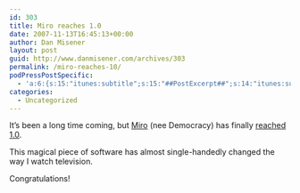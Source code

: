 ```yaml
---
id: 303
title: Miro reaches 1.0
date: 2007-11-13T16:45:13+00:00
author: Dan Misener
layout: post
guid: http://www.danmisener.com/archives/303
permalink: /miro-reaches-10/
podPressPostSpecific:
  - 'a:6:{s:15:"itunes:subtitle";s:15:"##PostExcerpt##";s:14:"itunes:summary";s:15:"##PostExcerpt##";s:15:"itunes:keywords";s:17:"##WordPressCats##";s:13:"itunes:author";s:10:"##Global##";s:15:"itunes:explicit";s:7:"Default";s:12:"itunes:block";s:7:"Default";}'
categories:
  - Uncategorized
---
```

It&#8217;s been a long time coming, but [Miro](http://www.getmiro.com/) (nee Democracy) has finally [reached 1.0](http://www.getmiro.com/about/press/miro-launch-release.php).

This magical piece of software has almost single-handedly changed the way I watch television.

Congratulations!